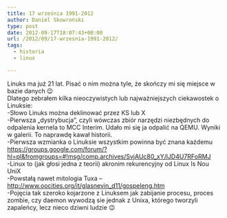 ```yaml
---
title: 17 września 1991-2012
author: Daniel Skowroński
type: post
date: 2012-09-17T18:07:43+00:00
url: /2012/09/17-wrzesnia-1991-2012/
tags:
  - historia
  - linux

---
```

Linuks ma już 21 lat. Pisać o nim można tyle, że skończy mi się miejsce w bazie danych 😉  
Dlatego zebrałem kilka nieoczywistych lub najważniejszych ciekawostek o Linuksie:  
-Słowo Linuks można deklinować przez KS lub X  
-Pierwsza &#8222;dystrybucja&#8221;, czyli wówczas zbiór narzędzi niezbędnych do odpalenia kernela to MCC Interim. Udało mi się ja odpalić na QEMU. Wyniki w galerii. To naprawdę kawał historii.  
-Pierwsza wzmianka o Linuksie wszystkim powinna być znana każdemu https://groups.google.com/forum/?hl=pl&fromgroups=#!msg/comp.archives/SvjAUc80_xY/lJD4U7RFoRMJ  
-Linux to (jak głosi jedna z teorii) akronim rekurencyjny od Linux Is Nou UniX  
-Powstałą nawet mitologia Tuxa &#8211; http://www.oocities.org/it/glasnevin_d11/gospeleng.htm  
-Pojęcia tak szeroko kojarzone z Linuksem jak zabijanie procesu, proces zombie, czy daemon wywodzą sie jednak z Unixa, którego tworzyli zapaleńcy, lecz nieco dziwni ludzie 😉